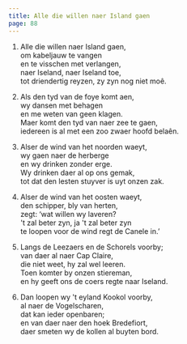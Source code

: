 ```yaml
---
title: Alle die willen naer Island gaen
page: 88
---  
```


1. Alle die willen naer Island gaen,  
om kabeljauw te vangen  
en te visschen met verlangen,  
naer Iseland, naer Iseland toe,  
tot driendertig reyzen, zy zyn nog niet moê.  


2. Als den tyd van de foye komt aen,  
wy dansen met behagen  
en me weten van geen klagen.  
Maer komt den tyd van naer zee te gaen,  
iedereen is al met een zoo zwaer hoofd belaên.  


3. Alser de wind van het noorden waeyt,  
wy gaen naer de herberge  
en wy drinken zonder erge.  
Wy drinken daer al op ons gemak,  
tot dat den lesten stuyver is uyt onzen zak.  


4. Alser de wind van het oosten waeyt,  
den schipper, bly van herten,  
zegt: ‘wat willen wy laveren?  
't zal beter zyn, ja 't zal beter zyn  
te loopen voor de wind regt de Canele in.’  


5. Langs de Leezaers en de Schorels voorby;  
van daer al naer Cap Claire,  
die niet weet, hy zal wel leeren.  
Toen komter by onzen stiereman,  
en hy geeft ons de coers regte naar Iseland.  


6. Dan loopen wy 't eyland Kookol voorby,  
al naer de Vogelscharen,  
dat kan ieder openbaren;  
en van daer naer den hoek Bredefiort,  
daer smeten wy de kollen al buyten bord.  